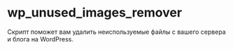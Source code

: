 wp_unused_images_remover
========================

Скрипт поможет вам удалить неиспользуемые файлы с вашего сервера и блога на WordPress.
